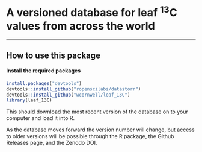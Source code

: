 # A versioned database for leaf <sup>13</sup>C values from across the world

-----------------------

## How to use this package

#### Install the required packages

```r
install.packages("devtools")
devtools::install_github("ropenscilabs/datastorr")
devtools::install_github("wcornwell/leaf_13C")
library(leaf_13C)
```
This should download the most recent version of the database on to your computer and load it into R.  

As the database moves forward the version number will change, but access to older versions will be possible through the R package, the Github Releases page, and the Zenodo DOI.

